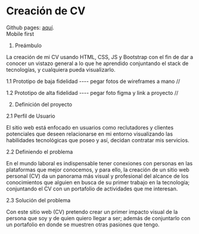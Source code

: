 <h1>Creación de CV</h1>

Github pages: <a href="https://irischinos.github.io/04-CV-iris/">aquí</a>.
<br>
Mobile first

1. Preámbulo

La creación de mi CV usando HTML, CSS, JS y Bootstrap con el fin de dar a conocer un vistazo general a lo que he aprendido conjuntando el stack de tecnologías, y cualquiera pueda visualizarlo.

1.1 Prototipo de baja fidelidad
---- pegar fotos de wireframes a mano //

1.2 Prototipo de alta fidelidad
---- pegar foto figma y link a proyecto // 

2. Definición del proyecto

2.1 Perfil de Usuario

El sitio web está enfocado en usuarios como reclutadores y clientes potenciales que deseen relacionarse en mi entorno visualizando las habilidades tecnológicas que poseo y así, decidan contratar mis servicios.

2.2 Definiendo el problema

En el mundo laboral es indispensable tener conexiones con personas en las plataformas que mejor conocemos, y para ello, la creación de un sitio web personal (CV) da un panorama más visual y profesional del alcance de los conocimientos que alguien en busca de su primer trabajo en la tecnología; conjuntando el CV con un portafolio de actividades que me interesan.

2.3 Solución del problema

Con este sitio web (CV) pretendo crear un primer impacto visual de la persona que soy y de quien quiero llegar a ser; además de conjuntarlo con un portafolio en donde se muestren otras pasiones que tengo.


